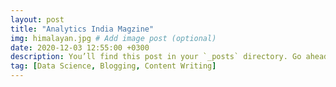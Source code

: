 ```yaml
---
layout: post
title: "Analytics India Magzine"
img: himalayan.jpg # Add image post (optional)
date: 2020-12-03 12:55:00 +0300
description: You’ll find this post in your `_posts` directory. Go ahead and edit it and re-build the site to see your changes. # Add post description (optional)
tag: [Data Science, Blogging, Content Writing]
---
```


